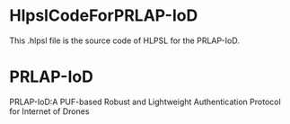 # HlpslCodeForPRLAP-IoD

This .hlpsl file is the source code of HLPSL for the PRLAP-IoD.

# PRLAP-IoD

PRLAP-IoD:A PUF-based Robust and Lightweight Authentication Protocol for Internet of Drones
